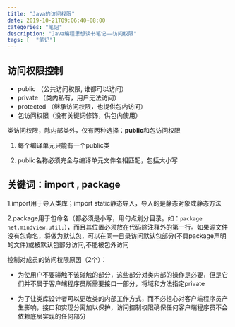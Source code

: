 ```yaml
---
title: "Java的访问权限"
date: 2019-10-21T09:06:40+08:00
categories: "笔记"
description: "Java编程思想读书笔记——访问权限"
tags: [  "笔记"]
---
```


## 访问权限控制

* public （公共访问权限, 谁都可以访问）
* private （类内私有，用户无法访问）
* protected （继承访问权限，也提供包内访问）
* 包访问权限（没有关键词修饰，供包内使用）

类访问权限，除内部类外，仅有两种选择：**public**和包访问权限

1. 每个编译单元只能有一个public类

2. public名称必须完全与编译单元文件名相匹配，包括大小写

## 关键词：import , package

1.import用于导入类库；import static静态导入，导入的是静态对象或静态方法

2.package用于包命名（都必须是小写，用句点划分目录。如：```package net.mindview.util;```），而且其位置必须放在代码除注释外的第一行。如果源文件没有包命名，将做为默认包，可以在同一目录访问默认包部分(不具package声明的文件)或被默认包部分访问,不能被包外访问

控制对成员的访问权限原因（2个）：

* 为使用户不要碰触不该碰触的部分，这些部分对类内部的操作是必要，但是它们并不属于客户端程序员所需要接口一部分，将域和方法指定private

* 为了让类库设计者可以更改类的内部工作方式，而不必担心对客户端程序员产生影响，接口和实现分离加以保护，访问控制权限确保任何客户端程序员不会依赖底层实现的任何部分
